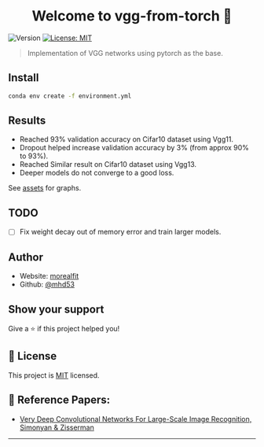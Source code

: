 <h1 align="center">Welcome to vgg-from-torch 👋</h1>
<p>
  <img alt="Version" src="https://img.shields.io/badge/version-1.0-blue.svg?cacheSeconds=2592000" />
  <a href="https://opensource.org/licenses/MIT" target="_blank">
    <img alt="License: MIT" src="https://img.shields.io/badge/License-MIT-yellow.svg" />
  </a>
</p>

> Implementation of VGG networks using pytorch as the base.



## Install

```sh
conda env create -f environment.yml
```



## Results

- Reached 93% validation accuracy on Cifar10 dataset using Vgg11.
- Dropout helped increase validation accuracy by 3% (from approx 90% to 93%).
- Reached Similar result on Cifar10 dataset using Vgg13.
- Deeper models do not converge to a good loss.

See [assets](https://github.com/mhd53/vgg-from-torch/_asserts) for graphs.

## TODO

- [ ] Fix weight decay out of memory error and train larger models.



## Author

* Website: [morealfit](morealfit.com)
* Github: [@mhd53](https://github.com/mhd53)



## Show your support

Give a ⭐️ if this project helped you!



## 📝 License

This project is [MIT](https://opensource.org/licenses/MIT) licensed.



## 📃 Reference Papers:

- [Very Deep Convolutional Networks For Large-Scale Image Recognition, Simonyan & Zisserman](https://arxiv.org/pdf/1409.1556.pdf)

***
